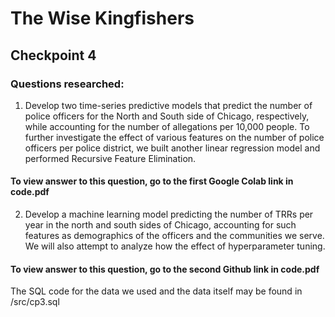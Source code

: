 # The Wise Kingfishers

## Checkpoint 4

### Questions researched:

1. Develop two time-series predictive models that predict the number of police officers for the North and South side of Chicago, respectively, while accounting for the number of allegations per 10,000 people. To further investigate the effect of various features on the number of police officers per police district, we built another linear regression model and performed Recursive Feature Elimination.
#### To view answer to this question, go to the first Google Colab link in code.pdf

2. Develop a machine learning model predicting the number of TRRs per year in the north and south sides of Chicago, accounting for such features as demographics of the officers and the communities we serve. We will also attempt to analyze how the effect of hyperparameter tuning.
#### To view answer to this question, go to the second Github link in code.pdf

The SQL code for the data we used and the data itself may be found in /src/cp3.sql
